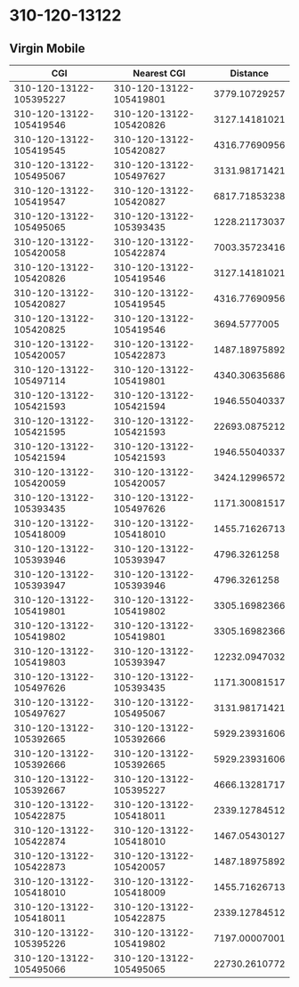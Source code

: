 # 310-120-13122
## Virgin Mobile


| CGI | Nearest CGI | Distance |
|-----|-------------|----------|
| 310-120-13122-105395227 | 310-120-13122-105419801 | 3779.10729257 |
| 310-120-13122-105419546 | 310-120-13122-105420826 | 3127.14181021 |
| 310-120-13122-105419545 | 310-120-13122-105420827 | 4316.77690956 |
| 310-120-13122-105495067 | 310-120-13122-105497627 | 3131.98171421 |
| 310-120-13122-105419547 | 310-120-13122-105420827 | 6817.71853238 |
| 310-120-13122-105495065 | 310-120-13122-105393435 | 1228.21173037 |
| 310-120-13122-105420058 | 310-120-13122-105422874 | 7003.35723416 |
| 310-120-13122-105420826 | 310-120-13122-105419546 | 3127.14181021 |
| 310-120-13122-105420827 | 310-120-13122-105419545 | 4316.77690956 |
| 310-120-13122-105420825 | 310-120-13122-105419546 | 3694.5777005 |
| 310-120-13122-105420057 | 310-120-13122-105422873 | 1487.18975892 |
| 310-120-13122-105497114 | 310-120-13122-105419801 | 4340.30635686 |
| 310-120-13122-105421593 | 310-120-13122-105421594 | 1946.55040337 |
| 310-120-13122-105421595 | 310-120-13122-105421593 | 22693.0875212 |
| 310-120-13122-105421594 | 310-120-13122-105421593 | 1946.55040337 |
| 310-120-13122-105420059 | 310-120-13122-105420057 | 3424.12996572 |
| 310-120-13122-105393435 | 310-120-13122-105497626 | 1171.30081517 |
| 310-120-13122-105418009 | 310-120-13122-105418010 | 1455.71626713 |
| 310-120-13122-105393946 | 310-120-13122-105393947 | 4796.3261258 |
| 310-120-13122-105393947 | 310-120-13122-105393946 | 4796.3261258 |
| 310-120-13122-105419801 | 310-120-13122-105419802 | 3305.16982366 |
| 310-120-13122-105419802 | 310-120-13122-105419801 | 3305.16982366 |
| 310-120-13122-105419803 | 310-120-13122-105393947 | 12232.0947032 |
| 310-120-13122-105497626 | 310-120-13122-105393435 | 1171.30081517 |
| 310-120-13122-105497627 | 310-120-13122-105495067 | 3131.98171421 |
| 310-120-13122-105392665 | 310-120-13122-105392666 | 5929.23931606 |
| 310-120-13122-105392666 | 310-120-13122-105392665 | 5929.23931606 |
| 310-120-13122-105392667 | 310-120-13122-105395227 | 4666.13281717 |
| 310-120-13122-105422875 | 310-120-13122-105418011 | 2339.12784512 |
| 310-120-13122-105422874 | 310-120-13122-105418010 | 1467.05430127 |
| 310-120-13122-105422873 | 310-120-13122-105420057 | 1487.18975892 |
| 310-120-13122-105418010 | 310-120-13122-105418009 | 1455.71626713 |
| 310-120-13122-105418011 | 310-120-13122-105422875 | 2339.12784512 |
| 310-120-13122-105395226 | 310-120-13122-105419802 | 7197.00007001 |
| 310-120-13122-105495066 | 310-120-13122-105495065 | 22730.2610772 |
